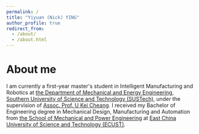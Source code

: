 ```yaml
---
permalink: /
title: "Yiyuan (Nick) YING"
author_profile: true
redirect_from: 
  - /about/
  - /about.html
---
```



About me
======
I am currently a first-year master's student in Intelligent Manufacturing and Robotics at [the Department of Mechanical and Energy Engineering](https://mee.sustech.edu.cn/), [Southern University of Science and Technology (SUSTech)](https://www.sustech.edu.cn/), under the supervision of [Assoc. Prof. U Kei Cheang](http://faculty.sustech.edu.cn/?tagid=zhengyj&lang=en). I received my Bachelor of Engineering degree in Mechanical Design, Manufacturing and Automation from [the School of Mechanical and Power Engineering](https://mech.ecust.edu.cn/) at [East China University of Science and Technology (ECUST)](https://www.ecust.edu.cn/).

<!-- I'm a forth year undergraduate student from [School of Mechanical and Power Engineering](https://mech.ecust.edu.cn/), [East China University of Science and Technology](https://www.ecust.edu.cn/). I'm currently major in Mechanical Design, Manufacturing, and Automation. -->
